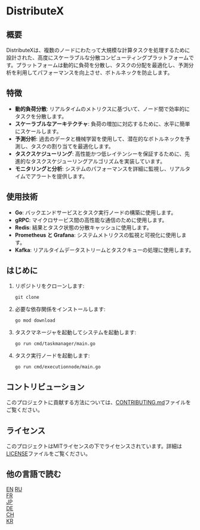 # DistributeX

## 概要

DistributeXは、複数のノードにわたって大規模な計算タスクを処理するために設計された、高度にスケーラブルな分散コンピューティングプラットフォームです。プラットフォームは動的に負荷を分散し、タスクの分配を最適化し、予測分析を利用してパフォーマンスを向上させ、ボトルネックを防止します。

## 特徴

- **動的負荷分散**: リアルタイムのメトリクスに基づいて、ノード間で効率的にタスクを分散します。
- **スケーラブルなアーキテクチャ**: 負荷の増加に対応するために、水平に簡単にスケールします。
- **予測分析**: 過去のデータと機械学習を使用して、潜在的なボトルネックを予測し、タスクの割り当てを最適化します。
- **タスクスケジューリング**: 高性能かつ低レイテンシーを保証するために、先進的なタスクスケジューリングアルゴリズムを実装しています。
- **モニタリングと分析**: システムのパフォーマンスを詳細に監視し、リアルタイムでアラートを提供します。

## 使用技術

- **Go**: バックエンドサービスとタスク実行ノードの構築に使用します。
- **gRPC**: マイクロサービス間の高性能な通信のために使用します。
- **Redis**: 結果とタスク状態の分散キャッシュに使用します。
- **Prometheus と Grafana**: システムメトリクスの監視と可視化に使用します。
- **Kafka**: リアルタイムデータストリームとタスクキューの処理に使用します。

## はじめに

1. リポジトリをクローンします:
    ```
    git clone
    ```
2. 必要な依存関係をインストールします:
    ```
    go mod download
    ```
3. タスクマネージャを起動してシステムを起動します:
    ```
    go run cmd/taskmanager/main.go
    ```
4. タスク実行ノードを起動します:
    ```
    go run cmd/executionnode/main.go
    ```

## コントリビューション
このプロジェクトに貢献する方法については、[CONTRIBUTING.md](/CONTRIBUTING.md)ファイルをご覧ください。

## ライセンス
このプロジェクトはMITライセンスの下でライセンスされています。詳細は[LICENSE](/LICENSE.md)ファイルをご覧ください。

## 他の言語で読む

[EN](/README.md)
[RU](README_RU.MD)  
[FR](README_FR.MD)  
[JP](README_JP.MD)  
[DE](README_DE.MD)  
[CH](README_CH.MD)  
[KR](README_KR.MD)